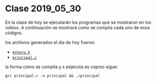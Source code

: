 # Clase 2019_05_30

En la clase de hoy se ejecutarán los programas que se mostraron en los videos.
 A continuación se mostrará como se compila cada uno de esos códigos.

los archivos generados el dia de hoy fueron:
* [`entero.h`](entero.h)
* [`principal.c`](principal.c)

la forma como se compila y s eejecuta es copmo sigue:

```
gcc principal.c -o principal && ./principal
```





